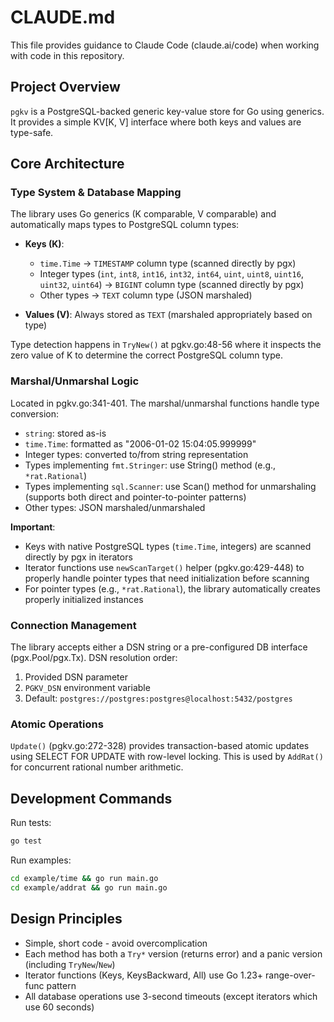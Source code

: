 # CLAUDE.md

This file provides guidance to Claude Code (claude.ai/code) when working with code in this repository.

## Project Overview

`pgkv` is a PostgreSQL-backed generic key-value store for Go using generics. It provides a simple KV[K, V] interface where both keys and values are type-safe.

## Core Architecture

### Type System & Database Mapping

The library uses Go generics (K comparable, V comparable) and automatically maps types to PostgreSQL column types:

- **Keys (K)**:
  - `time.Time` → `TIMESTAMP` column type (scanned directly by pgx)
  - Integer types (`int`, `int8`, `int16`, `int32`, `int64`, `uint`, `uint8`, `uint16`, `uint32`, `uint64`) → `BIGINT` column type (scanned directly by pgx)
  - Other types → `TEXT` column type (JSON marshaled)

- **Values (V)**: Always stored as `TEXT` (marshaled appropriately based on type)

Type detection happens in `TryNew()` at pgkv.go:48-56 where it inspects the zero value of K to determine the correct PostgreSQL column type.

### Marshal/Unmarshal Logic

Located in pgkv.go:341-401. The marshal/unmarshal functions handle type conversion:
- `string`: stored as-is
- `time.Time`: formatted as "2006-01-02 15:04:05.999999"
- Integer types: converted to/from string representation
- Types implementing `fmt.Stringer`: use String() method (e.g., `*rat.Rational`)
- Types implementing `sql.Scanner`: use Scan() method for unmarshaling (supports both direct and pointer-to-pointer patterns)
- Other types: JSON marshaled/unmarshaled

**Important**:
- Keys with native PostgreSQL types (`time.Time`, integers) are scanned directly by pgx in iterators
- Iterator functions use `newScanTarget()` helper (pgkv.go:429-448) to properly handle pointer types that need initialization before scanning
- For pointer types (e.g., `*rat.Rational`), the library automatically creates properly initialized instances

### Connection Management

The library accepts either a DSN string or a pre-configured DB interface (pgx.Pool/pgx.Tx). DSN resolution order:
1. Provided DSN parameter
2. `PGKV_DSN` environment variable
3. Default: `postgres://postgres:postgres@localhost:5432/postgres`

### Atomic Operations

`Update()` (pgkv.go:272-328) provides transaction-based atomic updates using SELECT FOR UPDATE with row-level locking. This is used by `AddRat()` for concurrent rational number arithmetic.

## Development Commands

Run tests:
```bash
go test
```

Run examples:
```bash
cd example/time && go run main.go
cd example/addrat && go run main.go
```

## Design Principles

- Simple, short code - avoid overcomplication
- Each method has both a `Try*` version (returns error) and a panic version (including `TryNew`/`New`)
- Iterator functions (Keys, KeysBackward, All) use Go 1.23+ range-over-func pattern
- All database operations use 3-second timeouts (except iterators which use 60 seconds)
